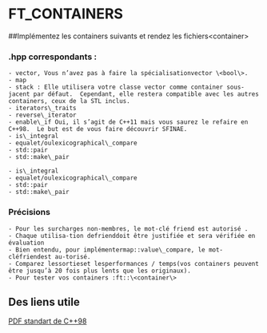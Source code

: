 # FT\_CONTAINERS 

##Implémentez les containers suivants et rendez les fichiers\<container\>
### .hpp correspondants :

    - vector, Vous n’avez pas à faire la spécialisationvector \<bool\>.
    - map
    - stack : Elle utilisera votre classe vector comme container sous-jacent par défaut.  Cependant, elle restera compatible avec les autres containers, ceux de la STL inclus.
    - iterators\_traits
	- reverse\_iterator
	- enable\_if Oui, il s’agit de C++11 mais vous saurez le refaire en C++98.  Le but est de vous faire découvrir SFINAE.
    - is\_integral
    - equalet/oulexicographical\_compare
    - std::pair
    - std::make\_pair

	- is\_integral
	- equalet/oulexicographical\_compare
	- std::pair
	- std::make\_pair

### Précisions
	- Pour les surcharges non-membres, le mot-clé friend est autorisé .
    - Chaque utilisa-tion defrienddoit être justifiée et sera vérifiée en évaluation
	- Bien entendu, pour implémentermap::value\_compare, le mot-cléfriendest au-torisé.
	- Comparez lessortieset lesperformances / temps(vos containers peuvent être jusqu’à 20 fois plus lents que les originaux).
	- Pour tester vos containers :ft::\<container\>


## Des liens utile
[PDF standart de C++98](https://www.lirmm.fr/~ducour/Doc-objets/ISO+IEC+14882-1998.pdf)
